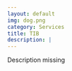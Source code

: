 ```yaml
---
layout: default
img: dog.png
category: Services
title: TIB
description: |
---
```

  Description missing
